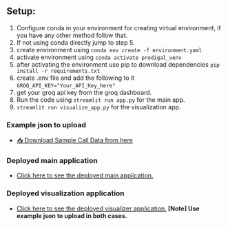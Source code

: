 ## Setup:
1. Configure conda in your environment for creating virtual environment, if you have any other method follow that.
2. If not using conda directly jump to step 5.
3. create environment using `conda env create -f environment.yaml`
4. activate environment using `conda activate prodigal_venv`
5. after activating the environment use pip to download dependencies `pip install -r requirements.txt`
6. create .env file and add the following to it `GROQ_API_KEY="Your_API_Key_here"`
7. get your groq api key from the groq dashboard.
8. Run the code using `streamlit run app.py` for the main app.
9. `streamlit run visualize_app.py` for the visualization app.


### Example json to upload 
- [📥 Download Sample Call Data from here](https://github.com/ambuj-1211/prodigal_assignment/blob/master/All_Conversations/0b6979e4-8c05-49e1-b7a7-94d85a627df5.json)
### Deployed main application
- [Click here to see the deployed main application.](https://callanalysis-app.streamlit.app/)
### Deployed visualization application
- [Click here to see the deployed visualizer application.](https://callvisualizer-app.streamlit.app/)
**[Note] Use example json to upload in both cases.**